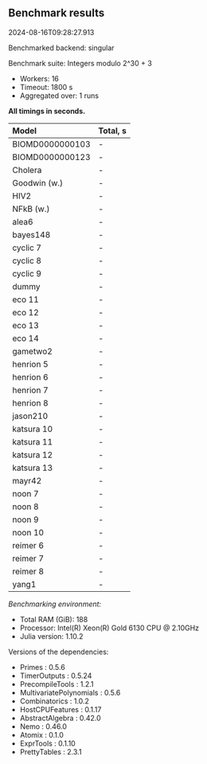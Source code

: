 ## Benchmark results

2024-08-16T09:28:27.913

Benchmarked backend: singular

Benchmark suite: Integers modulo 2^30 + 3

- Workers: 16
- Timeout: 1800 s
- Aggregated over: 1 runs

**All timings in seconds.**

|Model|Total, s|
|:----|---|
|BIOMD0000000103| - |
|BIOMD0000000123| - |
|Cholera| - |
|Goodwin (w.)| - |
|HIV2| - |
|NFkB (w.)| - |
|alea6| - |
|bayes148| - |
|cyclic 7| - |
|cyclic 8| - |
|cyclic 9| - |
|dummy| - |
|eco 11| - |
|eco 12| - |
|eco 13| - |
|eco 14| - |
|gametwo2| - |
|henrion 5| - |
|henrion 6| - |
|henrion 7| - |
|henrion 8| - |
|jason210| - |
|katsura 10| - |
|katsura 11| - |
|katsura 12| - |
|katsura 13| - |
|mayr42| - |
|noon 7| - |
|noon 8| - |
|noon 9| - |
|noon 10| - |
|reimer 6| - |
|reimer 7| - |
|reimer 8| - |
|yang1| - |

*Benchmarking environment:*

* Total RAM (GiB): 188
* Processor: Intel(R) Xeon(R) Gold 6130 CPU @ 2.10GHz
* Julia version: 1.10.2

Versions of the dependencies:

* Primes : 0.5.6
* TimerOutputs : 0.5.24
* PrecompileTools : 1.2.1
* MultivariatePolynomials : 0.5.6
* Combinatorics : 1.0.2
* HostCPUFeatures : 0.1.17
* AbstractAlgebra : 0.42.0
* Nemo : 0.46.0
* Atomix : 0.1.0
* ExprTools : 0.1.10
* PrettyTables : 2.3.1
